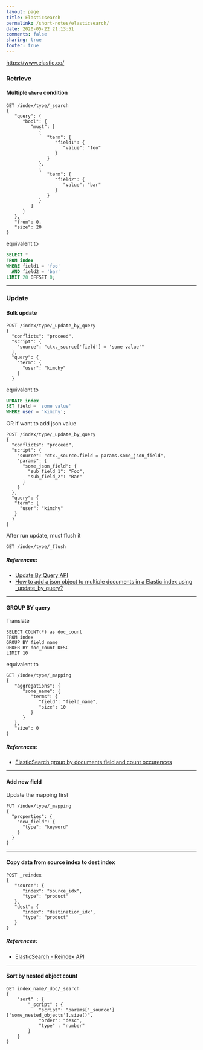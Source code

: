 ```yaml
---
layout: page
title: Elasticsearch   
permalink: /short-notes/elasticsearch/
date: 2020-05-22 21:13:51
comments: false
sharing: true
footer: true
---
```


https://www.elastic.co/

### Retrieve

#### Multiple `where` condition

```
GET /index/type/_search
{
   "query": {
      "bool": {
         "must": [
            {
               "term": {
                  "field1": {
                     "value": "foo"
                  }
               }
            },
            {
               "term": {
                  "field2": {
                     "value": "bar"
                  }
               }
            }
         ]
      }
   },
   "from": 0,
   "size": 20
}
```

equivalent to

```sql
SELECT *
FROM index
WHERE field1 = 'foo'
  AND field2 = 'bar'
LIMIT 20 OFFSET 0;
```

---

### Update

#### Bulk update

```
POST /index/type/_update_by_query
{
  "conflicts": "proceed",
  "script": {
    "source": "ctx._source['field'] = 'some value'"
  },
  "query": {
    "term": {
      "user": "kimchy"
    }
  }
```

equivalent to

```sql
UPDATE index
SET field = 'some value'
WHERE user = 'kimchy';
```

OR if want to add json value

```
POST /index/type/_update_by_query
{
  "conflicts": "proceed",
  "script": {
    "source": "ctx._source.field = params.some_json_field",
    "params": {
      "some_json_field": {
        "sub_field_1": "Foo",
        "sub_field_2": "Bar"
      }
    }
  },
  "query": {
   "term": {
     "user": "kimchy"
   }
  }
}
```

After run update, must flush it

```
GET /index/type/_flush
```

##### References:

- [Update By Query API](https://www.elastic.co/guide/en/elasticsearch/reference/current/docs-update-by-query.html)
- [How to add a json object to multiple documents in a Elastic index using _update_by_query?](https://stackoverflow.com/questions/46927871/how-to-add-a-json-object-to-multiple-documents-in-a-elastic-index-using-update/46930821#46930821)

---

#### GROUP BY query

Translate

```
SELECT COUNT(*) as doc_count
FROM index
GROUP BY field_name
ORDER BY doc_count DESC
LIMIT 10
```

equivalent to

```
GET /index/type/_mapping
{
   "aggregations": {
      "some_name": {
         "terms": {
            "field": "field_name",
            "size": 10
         }
      }
   },
   "size": 0
}
```

##### References:

- [ElasticSearch group by documents field and count occurences](https://stackoverflow.com/questions/58733898/elasticsearch-group-by-documents-field-and-count-occurences/58734262#58734262)

---

#### Add new field

Update the mapping first

```
PUT /index/type/_mapping
{
  "properties": {
    "new_field": {
      "type": "keyword"
    }
  }
}
```

----

#### Copy data from source index to dest index

```
POST _reindex
{
   "source": {
      "index": "source_idx",
      "type": "product"
   },
   "dest": {
      "index": "destination_idx",
      "type": "product"
   }
}
```

##### References:

- [ElasticSearch - Reindex API](https://www.elastic.co/guide/en/elasticsearch/reference/6.4/docs-reindex.html)

----

#### Sort by nested object count

```
GET index_name/_doc/_search
{
    "sort" : {
        "_script" : {
            "script": "params['_source']['some_nested_objects'].size()",
            "order": "desc",
            "type" : "number"
        }
    }
}
```
